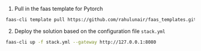 
1. Pull in the faas template for Pytorch

```bash
faas-cli template pull https://github.com/rahulunair/faas_templates.git
```

2. Deploy the solution based on the configuration file `stack.yml`

```bash
faas-cli up -f stack.yml --gateway http://127.0.0.1:8080
```
